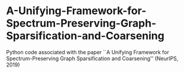 # A-Unifying-Framework-for-Spectrum-Preserving-Graph-Sparsification-and-Coarsening
Python code associated with the paper ``A Unifying Framework for Spectrum-Preserving Graph Sparsification and Coarsening'' (NeurIPS, 2019)

